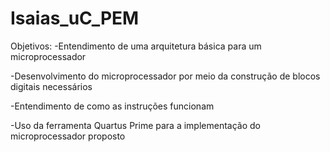 # Isaias_uC_PEM

Objetivos:
 -Entendimento de uma arquitetura básica para um microprocessador
 
 -Desenvolvimento do microprocessador por meio da construção de blocos digitais necessários
 
 -Entendimento de como as instruções funcionam 
 
 -Uso da ferramenta Quartus Prime para a implementação do microprocessador proposto 

